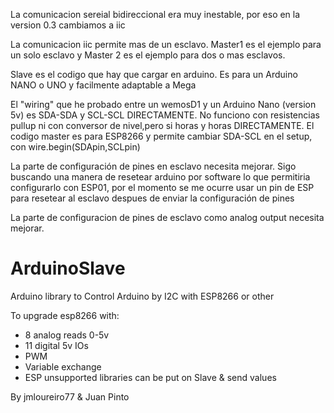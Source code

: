 La comunicacion sereial bidireccional era muy inestable, por eso en la version 0.3 cambiamos a iic

La comunicacion iic permite mas de un esclavo. Master1 es el ejemplo para un solo esclavo y Master 2 es el ejemplo para dos o mas esclavos.

Slave es el codigo que hay que cargar en arduino. Es para un Arduino NANO o UNO y facilmente adaptable a Mega

El "wiring" que he probado entre un wemosD1 y un Arduino Nano (version 5v) es SDA-SDA y SCL-SCL DIRECTAMENTE.
No funciono con resistencias pullup ni con conversor de nivel,pero si horas y horas DIRECTAMENTE.
El codigo master es para ESP8266 y permite cambiar SDA-SCL en el setup, con wire.begin(SDApin,SCLpin)

La parte de configuración de pines en esclavo necesita mejorar. 
Sigo buscando una manera de resetear arduino por software lo que permitiria configurarlo con ESP01, por el momento se me ocurre usar un pin de ESP para resetear al esclavo despues de enviar la configuración de pines

La parte de configuracion de pines de esclavo como analog output necesita mejorar. 

# ArduinoSlave

Arduino library to Control Arduino by I2C with ESP8266 or other

To upgrade esp8266 with:

- 8 analog reads 0-5v
- 11 digital 5v IOs
- PWM 
- Variable exchange 
- ESP unsupported libraries can be put on Slave & send values

By jmloureiro77 & Juan Pinto
